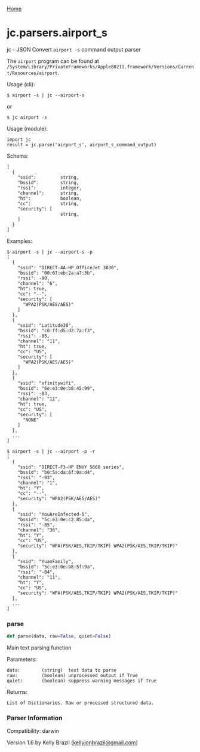 [Home](https://kellyjonbrazil.github.io/jc/)
<a id="jc.parsers.airport_s"></a>

# jc.parsers.airport\_s

jc - JSON Convert `airport -s` command output parser

The `airport` program can be found at `/System/Library/PrivateFrameworks/Apple80211.framework/Versions/Current/Resources/airport`.

Usage (cli):

    $ airport -s | jc --airport-s

or

    $ jc airport -s

Usage (module):

    import jc
    result = jc.parse('airport_s', airport_s_command_output)

Schema:

    [
      {
        "ssid":         string,
        "bssid":        string,
        "rssi":         integer,
        "channel":      string,
        "ht":           boolean,
        "cc":           string,
        "security": [
                        string,
        ]
      }
    ]

Examples:

    $ airport -s | jc --airport-s -p
    [
      {
        "ssid": "DIRECT-4A-HP OfficeJet 3830",
        "bssid": "00:67:eb:2a:a7:3b",
        "rssi": -90,
        "channel": "6",
        "ht": true,
        "cc": "--",
        "security": [
          "WPA2(PSK/AES/AES)"
        ]
      },
      {
        "ssid": "Latitude38",
        "bssid": "c0:ff:d5:d2:7a:f3",
        "rssi": -85,
        "channel": "11",
        "ht": true,
        "cc": "US",
        "security": [
          "WPA2(PSK/AES/AES)"
        ]
      },
      {
        "ssid": "xfinitywifi",
        "bssid": "6e:e3:0e:b8:45:99",
        "rssi": -83,
        "channel": "11",
        "ht": true,
        "cc": "US",
        "security": [
          "NONE"
        ]
      },
      ...
    ]

    $ airport -s | jc --airport -p -r
    [
      {
        "ssid": "DIRECT-F3-HP ENVY 5660 series",
        "bssid": "b0:5a:da:6f:0a:d4",
        "rssi": "-93",
        "channel": "1",
        "ht": "Y",
        "cc": "--",
        "security": "WPA2(PSK/AES/AES)"
      },
      {
        "ssid": "YouAreInfected-5",
        "bssid": "5c:e3:0e:c2:85:da",
        "rssi": "-85",
        "channel": "36",
        "ht": "Y",
        "cc": "US",
        "security": "WPA(PSK/AES,TKIP/TKIP) WPA2(PSK/AES,TKIP/TKIP)"
      },
      {
        "ssid": "YuanFamily",
        "bssid": "5c:e3:0e:b8:5f:9a",
        "rssi": "-84",
        "channel": "11",
        "ht": "Y",
        "cc": "US",
        "security": "WPA(PSK/AES,TKIP/TKIP) WPA2(PSK/AES,TKIP/TKIP)"
      },
      ...
    ]

<a id="jc.parsers.airport_s.parse"></a>

### parse

```python
def parse(data, raw=False, quiet=False)
```

Main text parsing function

Parameters:

    data:        (string)  text data to parse
    raw:         (boolean) unprocessed output if True
    quiet:       (boolean) suppress warning messages if True

Returns:

    List of Dictionaries. Raw or processed structured data.

### Parser Information
Compatibility:  darwin

Version 1.6 by Kelly Brazil (kellyjonbrazil@gmail.com)
